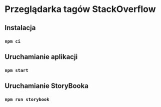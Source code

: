 # Przeglądarka tagów StackOverflow


## Instalacja

### `npm ci`

## Uruchamianie aplikacji

### `npm start`

## Uruchamianie StoryBooka
### `npm run storybook`


